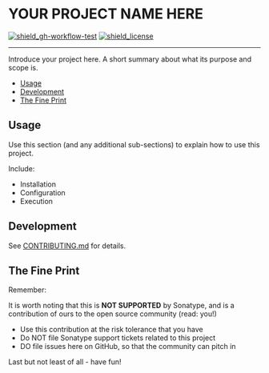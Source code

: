 # YOUR PROJECT NAME HERE

<!-- Badges Section -->
[![shield_gh-workflow-test]][link_gh-workflow-test]
[![shield_license]][license_file]
<!-- Add other badges or shields as appropriate -->

---

Introduce your project here. A short summary about what its purpose and scope is.

- [Usage](#usage)
- [Development](#development)
- [The Fine Print](#the-fine-print)

## Usage

Use this section (and any additional sub-sections) to explain how to use this project.

Include:
- Installation
- Configuration
- Execution

## Development

See [CONTRIBUTING.md](./CONTRIBUTING.md) for details.

## The Fine Print

Remember:

It is worth noting that this is **NOT SUPPORTED** by Sonatype, and is a contribution of ours to the open source community (read: you!)

* Use this contribution at the risk tolerance that you have
* Do NOT file Sonatype support tickets related to this project
* DO file issues here on GitHub, so that the community can pitch in

Last but not least of all - have fun!

<!-- Links Section -->
[shield_gh-workflow-test]: https://img.shields.io/github/actions/workflow/status/sonatype-nexus-community/community-project-template/test.yml?branch=main&logo=GitHub&logoColor=white "build"
[shield_license]: https://img.shields.io/github/license/sonatype-nexus-community/community-project-template?logo=open%20source%20initiative&logoColor=white "license"

[link_gh-workflow-test]: https://github.com/sonatype-nexus-community/community-project-template/actions/workflows/test.yml?query=branch%3Amain
[license_file]: https://github.com/sonatype-nexus-community/community-project-template/blob/main/LICENSE